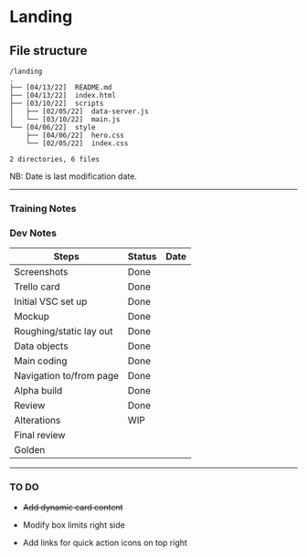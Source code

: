 # Landing

## File structure

```
/landing
.
├── [04/13/22]  README.md
├── [04/13/22]  index.html
├── [03/10/22]  scripts
│   ├── [02/05/22]  data-server.js
│   └── [03/10/22]  main.js
└── [04/06/22]  style
    ├── [04/06/22]  hero.css
    └── [02/05/22]  index.css

2 directories, 6 files
```

NB: Date is last modification date.

---

### Training Notes

### Dev Notes

| Steps                   | Status | Date |
| ----------------------- | ------ | ---- |
| Screenshots             | Done   |      |
| Trello card             | Done   |      |
| Initial VSC set up      | Done   |      |
| Mockup                  | Done   |      |
| Roughing/static lay out | Done   |      |
| Data objects            | Done   |      |
| Main coding             | Done   |      |
| Navigation to/from page | Done   |      |
| Alpha build             | Done   |      |
| Review                  | Done   |      |
| Alterations             | WIP    |      |
| Final review            |        |      |
| Golden                  |        |      |

---

### TO DO

- ~~Add dynamic card content~~

- Modify box limits right side

- Add links for quick action icons on top right
